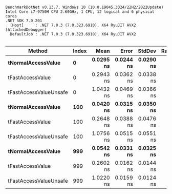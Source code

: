 ```

BenchmarkDotNet v0.13.7, Windows 10 (10.0.19045.3324/22H2/2022Update)
Intel Core i7-9750H CPU 2.60GHz, 1 CPU, 12 logical and 6 physical cores
.NET SDK 7.0.201
  [Host]     : .NET 7.0.3 (7.0.323.6910), X64 RyuJIT AVX2 [AttachedDebugger]
  DefaultJob : .NET 7.0.3 (7.0.323.6910), X64 RyuJIT AVX2


```
|                 Method | Index |      Mean |     Error |    StdDev | Rank | Allocated |
|----------------------- |------ |----------:|----------:|----------:|-----:|----------:|
|     **tNormalAccessValue** |     **0** | **0.0295 ns** | **0.0244 ns** | **0.0290 ns** |    **1** |         **-** |
|       tFastAccessValue |     0 | 0.2943 ns | 0.0362 ns | 0.0338 ns |    3 |         - |
| tFastAccessValueUnsafe |     0 | 1.0432 ns | 0.0469 ns | 0.0366 ns |    4 |         - |
|     **tNormalAccessValue** |   **100** | **0.0420 ns** | **0.0315 ns** | **0.0350 ns** |    **1** |         **-** |
|       tFastAccessValue |   100 | 0.2648 ns | 0.0388 ns | 0.0476 ns |    2 |         - |
| tFastAccessValueUnsafe |   100 | 1.0756 ns | 0.0515 ns | 0.0551 ns |    4 |         - |
|     **tNormalAccessValue** |   **999** | **0.0542 ns** | **0.0331 ns** | **0.0325 ns** |    **1** |         **-** |
|       tFastAccessValue |   999 | 0.2602 ns | 0.0162 ns | 0.0144 ns |    2 |         - |
| tFastAccessValueUnsafe |   999 | 1.0220 ns | 0.0159 ns | 0.0124 ns |    4 |         - |
